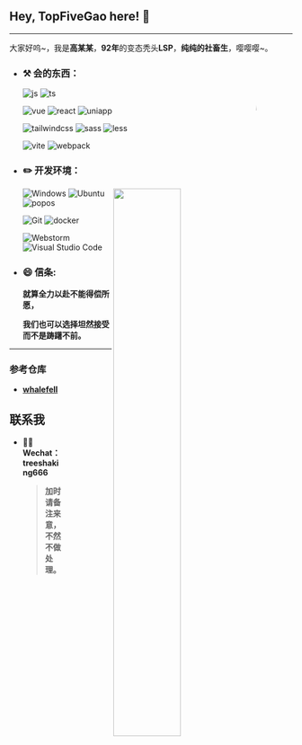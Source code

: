 <!--
**TopFiveGao/topfivegao** is a ✨ _special_ ✨ repository because its `README.md` (this file) appears on your GitHub profile.

Here are some ideas to get you started:

- 🔭 I’m currently working on ...
- 🌱 I’m currently learning ...
- 👯 I’m looking to collaborate on ...
- 🤔 I’m looking for help with ...
- 💬 Ask me about ...
- 📫 How to reach me: ...
- 😄 Pronouns: ...
- ⚡ Fun fact: ...
-->
## Hey, TopFiveGao here! :wave: 

----

大家好呜~，我是**高某某**，**92年**的变态秃头**LSP**，**纯纯的社畜生**，嘤嘤嘤~。

<img src="https://q1.qlogo.cn/g?b=qq&nk=2045778136&s=640" style="border-radius:50%;" width="15%" hight="15%" align='right' />

-  ### :hammer_and_pick: **会的东西：**

    ![js](https://img.shields.io/badge/-JavaScript-gray?style=flat&logo=javascript&logoColor=E2B714)
    ![ts](https://img.shields.io/badge/-TypeScript-blue?style=flat&logo=typescript&logoColor=white)




    ![vue](https://img.shields.io/badge/-Vue-263238?style=flat&logo=vue.js)
    ![react](https://img.shields.io/badge/-React-263238?style=flat&logo=react)
    ![uniapp](https://img.shields.io/badge/-Uniapp-506365?style=flat&logo=huawei&logoColor=red)


    ![tailwindcss](https://img.shields.io/badge/-Tailwindcss-053766?style=flat&logo=tailwindcss)
    ![sass](https://img.shields.io/badge/-Sass-053766?style=flat&logo=sass)
    ![less](https://img.shields.io/badge/-Less-053766?style=flat&logo=less&logoColor=0CAA41)
    


    ![vite](https://img.shields.io/badge/-Vite-gray?style=flat&logo=vite)
    ![webpack](https://img.shields.io/badge/-Webpack-gray?style=flat&logo=webpack)

- ### :pencil2: **开发环境：**

  [<img align="right" width="50%" src="https://github-readme-stats-ouuan.vercel.app/api?username=topfivegao&theme=dark&show_icons=true">](https://github.com/anuraghazra/github-readme-stats)

  ![Windows](https://img.shields.io/badge/-Windows_11-0078D6?style=flat-square&logo=windows&logoColor=white) 
  ![Ubuntu](https://img.shields.io/badge/-Ubuntu-262577?style=flat-square&logo=Ubuntu&logoColor=white) 
  ![popos](https://img.shields.io/badge/-Pop!_OS-6935d3?style=flat-square&logo=popos&logoColor=white) 



  ![Git](https://img.shields.io/badge/-Git-F05032?style=flat-square&logo=git&logoColor=white) 
  ![docker](https://img.shields.io/badge/-docker-0078D6?style=flat-square&logo=docker&logoColor=white)



  ![Webstorm](https://img.shields.io/badge/-Webstorm-053766?style=flat-square&logo=webstorm&logoColor=white) 
  ![Visual Studio Code](https://img.shields.io/badge/-Visual_Studio_Code-007ACC?style=flat-square&logo=visual-studio-code&logoColor=white) 


  
- ### 😄 **信条:** 

  **就算全力以赴不能得偿所愿，**  
  
  **我们也可以选择坦然接受而不是踌躇不前。**

---

### 参考仓库

<img src="https://q1.qlogo.cn/g?b=qq&nk=2734184475&s=640" style="border-radius:50%;" width="8%" hight="8%" align='right' />

- **[whalefell](https://github.com/WhaleFell/whalefell)**


## 联系我
<img src="https://q1.qlogo.cn/g?b=qq&nk=2045778136&s=640" style="border-radius:50%;" width="8%" hight="8%" align='right' />

- :man_scientist: **Wechat：** **treeshaking666**

   > **加时请备注来意，不然不做处理。**


